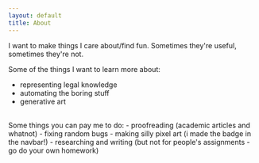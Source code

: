 ```yaml
---
layout: default
title: About
---
```

I want to make things I care about/find fun. Sometimes they're useful, sometimes they're not.

Some of the things I want to learn more about:
- representing legal knowledge 
- automating the boring stuff
- generative art 

<br>
Some things you can pay me to do:
- proofreading (academic articles and whatnot)
- fixing random bugs 
- making silly pixel art (i made the badge in the navbar!)
- researching and writing (but not for people's assignments - go do your own homework)

